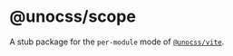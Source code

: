 # @unocss/scope

A stub package for the `per-module` mode of [`@unocss/vite`](https://github.com/antfu/unocss/tree/main/packages/vite).
